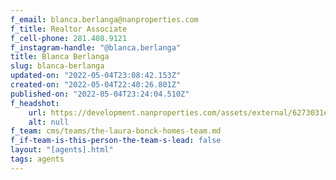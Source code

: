 ```yaml
---
f_email: blanca.berlanga@nanproperties.com
f_title: Realtor Associate
f_cell-phone: 281.408.9121
f_instagram-handle: "@blanca.berlanga"
title: Blanca Berlanga
slug: blanca-berlanga
updated-on: "2022-05-04T23:08:42.153Z"
created-on: "2022-05-04T22:40:26.801Z"
published-on: "2022-05-04T23:24:04.510Z"
f_headshot:
    url: https://development.nanproperties.com/assets/external/6273031ecf778f4c23d4f12a_berlanga_blanca.jpg
    alt: null
f_team: cms/teams/the-laura-bonck-homes-team.md
f_if-team-is-this-person-the-team-s-lead: false
layout: "[agents].html"
tags: agents
---
```


